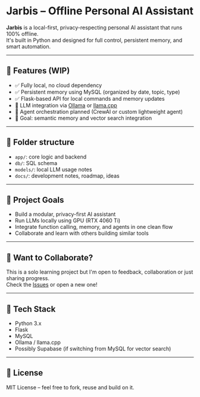# Jarbis – Offline Personal AI Assistant

**Jarbis** is a local-first, privacy-respecting personal AI assistant that runs 100% offline.  
It's built in Python and designed for full control, persistent memory, and smart automation.

---

## 🔧 Features (WIP)

- ✅ Fully local, no cloud dependency
- ✅ Persistent memory using MySQL (organized by date, topic, type)
- ✅ Flask-based API for local commands and memory updates
- 🔄 LLM integration via [Ollama](https://ollama.com/) or [llama.cpp](https://github.com/ggerganov/llama.cpp)
- 🔄 Agent orchestration planned (CrewAI or custom lightweight agent)
- 🔄 Goal: semantic memory and vector search integration

---

## 📁 Folder structure

- `app/`: core logic and backend
- `db/`: SQL schema
- `models/`: local LLM usage notes
- `docs/`: development notes, roadmap, ideas

---

## 📌 Project Goals

- Build a modular, privacy-first AI assistant
- Run LLMs locally using GPU (RTX 4060 Ti)
- Integrate function calling, memory, and agents in one clean flow
- Collaborate and learn with others building similar tools

---

## 💬 Want to Collaborate?

This is a solo learning project but I'm open to feedback, collaboration or just sharing progress.  
Check the [Issues](https://github.com/funeodo/jarbis-offline-personal/issues) or open a new one!

---

## 🧠 Tech Stack

- Python 3.x
- Flask
- MySQL
- Ollama / llama.cpp
- Possibly Supabase (if switching from MySQL for vector search)

---

## 📜 License

MIT License – feel free to fork, reuse and build on it.

